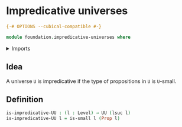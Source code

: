 # Impredicative universes

```agda
{-# OPTIONS --cubical-compatible #-}

module foundation.impredicative-universes where
```

<details><summary>Imports</summary>

```agda
open import foundation.universe-levels

open import foundation-core.propositions
open import foundation-core.small-types
```

</details>

## Idea

A universe `U` is impredicative if the type of propositions in `U` is `U`-small.

## Definition

```agda
is-impredicative-UU : (l : Level) → UU (lsuc l)
is-impredicative-UU l = is-small l (Prop l)
```

